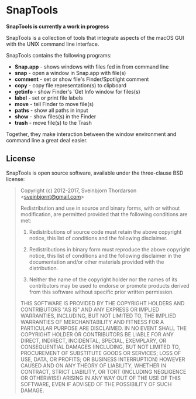 <!--<img align="right" src="images/snap_icon.png" style="float: right; margin-left: 30px;" alt="Snap Application Icon">-->

# SnapTools

**SnapTools is currently a work in progress**

SnapTools is a collection of tools that integrate aspects of the macOS GUI 
with the UNIX command line interface.

<!--* [Download SnapTools 1.0]() (Intel 64-bit, 10.8 or later, ~0.5 MB) -->

SnapTools contains the following programs:

* **Snap.app** - shows windows with files fed in from command line
* **snap** - open a window in Snap.app with file(s)
* **comment** - set or show file's Finder/Spotlight comment
* **copy** - copy file representation(s) to clipboard
* **getinfo** - show Finder's 'Get Info window for files(s)
* **label** - set or print file labels
* **move** - tell Finder to move file(s)
* **paths** - show all paths in input
* **show** - show files(s) in the Finder
* **trash** - move file(s) to the Trash

Together, they make interaction between the window environment and command line
a great deal easier.
 
<!--
## Screenshot
<img src="images/snaptools_screenshot.png" style="max-width:100%;" alt="SnapTools Screenshot">
-->

## License

SnapTools is open source software, available under the three-clause BSD license:

> Copyright (c) 2012-2017, Sveinbjorn Thordarson &lt;sveinbjornt@gmail.com&gt;
> 
> Redistribution and use in source and binary forms, with or without modification,
> are permitted provided that the following conditions are met:
> 
> 1. Redistributions of source code must retain the above copyright notice, this
> list of conditions and the following disclaimer.
> 
> 2. Redistributions in binary form must reproduce the above copyright notice, this
> list of conditions and the following disclaimer in the documentation and/or other
> materials provided with the distribution.
> 
> 3. Neither the name of the copyright holder nor the names of its contributors may
> be used to endorse or promote products derived from this software without specific
> prior written permission.
> 
> THIS SOFTWARE IS PROVIDED BY THE COPYRIGHT HOLDERS AND CONTRIBUTORS "AS IS" AND
> ANY EXPRESS OR IMPLIED WARRANTIES, INCLUDING, BUT NOT LIMITED TO, THE IMPLIED
> WARRANTIES OF MERCHANTABILITY AND FITNESS FOR A PARTICULAR PURPOSE ARE DISCLAIMED.
> IN NO EVENT SHALL THE COPYRIGHT HOLDER OR CONTRIBUTORS BE LIABLE FOR ANY DIRECT,
> INDIRECT, INCIDENTAL, SPECIAL, EXEMPLARY, OR CONSEQUENTIAL DAMAGES (INCLUDING, BUT
> NOT LIMITED TO, PROCUREMENT OF SUBSTITUTE GOODS OR SERVICES; LOSS OF USE, DATA, OR
> PROFITS; OR BUSINESS INTERRUPTION) HOWEVER CAUSED AND ON ANY THEORY OF LIABILITY,
> WHETHER IN CONTRACT, STRICT LIABILITY, OR TORT (INCLUDING NEGLIGENCE OR OTHERWISE)
> ARISING IN ANY WAY OUT OF THE USE OF THIS SOFTWARE, EVEN IF ADVISED OF THE
> POSSIBILITY OF SUCH DAMAGE.
